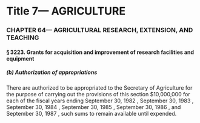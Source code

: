 
# Title 7— AGRICULTURE
### CHAPTER 64— AGRICULTURAL RESEARCH, EXTENSION, AND TEACHING
#### § 3223. Grants for acquisition and improvement of research facilities and equipment
##### (b) Authorization of appropriations

There are authorized to be appropriated to the Secretary of Agriculture for the purpose of carrying out the provisions of this section $10,000,000 for each of the fiscal years ending September 30, 1982 , September 30, 1983 , September 30, 1984 , September 30, 1985 , September 30, 1986 , and September 30, 1987 , such sums to remain available until expended.
